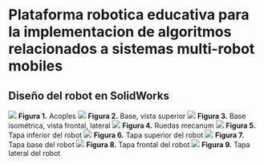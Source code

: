 # Plataforma robotica educativa para la implementacion de algoritmos relacionados a sistemas multi-robot mobiles 
## Diseño del robot en SolidWorks

![](https://github.com/VerabelGonzales/vera_multi_robot_platform/blob/main/Acople_Motor_II.PNG)
**Figura 1.** Acoples
![](https://github.com/VerabelGonzales/vera_multi_robot_platform/blob/main/Base%20-%20Copy.PNG)
**Figura 2.** Base, vista superior 
![](https://github.com/VerabelGonzales/vera_multi_robot_platform/blob/main/Base_2.PNG)
**Figura 3.** Base isométrica, vista frontal, lateral 
![](https://github.com/VerabelGonzales/vera_multi_robot_platform/blob/main/Mecanum%20Wheel%20-%20Copy.PNG)
**Figura 4.** Ruedas mecanum
![](https://github.com/VerabelGonzales/vera_multi_robot_platform/blob/main/Tapa_2_2%20-%20Copy.PNG)
**Figura 5.** Tapa inferior del robot
![](https://github.com/VerabelGonzales/vera_multi_robot_platform/blob/main/Tapa_3%20-%20Copy.PNG)
**Figura 6.** Tapa superior del robot
![](https://github.com/VerabelGonzales/vera_multi_robot_platform/blob/main/Tapa_Base.PNG)
**Figura 7.** Tapa base del robot
![](https://github.com/VerabelGonzales/vera_multi_robot_platform/blob/main/Tapa_Frontal.PNG)
**Figura 8.** Tapa frontal del robot
![](https://github.com/VerabelGonzales/vera_multi_robot_platform/blob/main/Tapa_I.PNG)
**Figura 9.** Tapa lateral del robot
